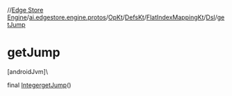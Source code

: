 //[Edge Store Engine](../../../../../../index.md)/[ai.edgestore.engine.protos](../../../../index.md)/[OpKt](../../../index.md)/[DefsKt](../../index.md)/[FlatIndexMappingKt](../index.md)/[Dsl](index.md)/[getJump](get-jump.md)

# getJump

[androidJvm]\

final [Integer](https://developer.android.com/reference/kotlin/java/lang/Integer.html)[getJump](get-jump.md)()

